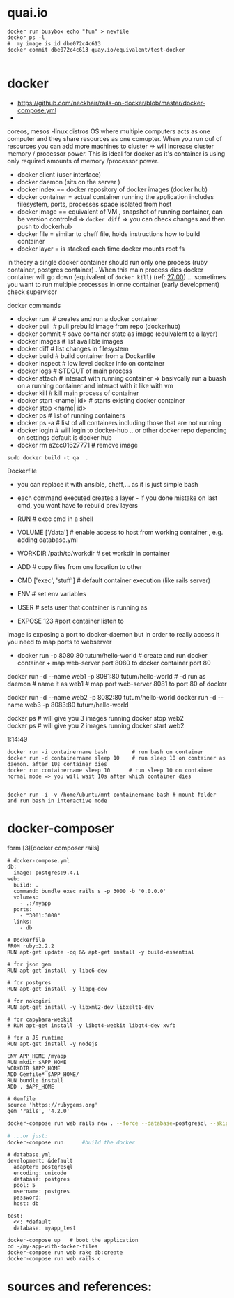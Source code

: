 # quai.io


```
docker run busybox echo "fun" > newfile
deckor ps -l
#  my image is id dbe072c4c613
docker commit dbe072c4c613 quay.io/equivalent/test-docker


```


# docker


* https://github.com/neckhair/rails-on-docker/blob/master/docker-compose.yml
* 


coreos, mesos -linux distros  OS where multiple computers acts as one
computer and they share resources as one comupter. When you run ouf of
resources you can add more machines to cluster => will increase cluster
memory / processor power. This is ideal for docker as it's container is
using only required amounts of memory /processor power.

- docker client (user interface)
- docker daemon (sits on the server )
- docker index == docker repository of docker images (docker hub)
- docker container = actual container running the application includes
  filesystem, ports, processes space isolated from  host
- docker image == equivalent of VM , snapshot of running container, can
  be version controled => `docker diff` => you can check changes and
then push to dockerhub
- docker file =  similar to cheff file, holds instructions how to build
  container
- docker layer = is stacked each time docker mounts root fs



in theory a single docker container should run only one process (ruby
container, postgres container) . When this main process dies docker
container will go down (equivalent of `docker kill`)  (ref: [27:00][1])
... sometimes you want to run multiple processes in onne container
(early development) check supervisor


docker commands 

-  docker run <image>   # creates and run a docker container
- docker pull <image> # pull prebuild image from repo (dockerhub)
- docker commit  # save container state as image (equivalent to a layer)
- docker images # list availible images
- docker diff  # list changes in filesystem
- docker build # build container from a Dockerfile
- docker inspect # low level  docker info on container
- docker logs #  STDOUT of main process
- docker attach #  interact with running container => basivcally run a
  buash on a running container and interact with it like with vm
- docker kill # kill main process of container
- docker start  <name| id> # starts existing docker container
- docker stop  <name| id> 
- docker ps  # list of running containers
- docker ps -a  # list of all containers including those that are not
  running
- docker login  # will login to docker-hub ...or other docker repo
  depending on settings default is docker hub
- docker rm a2cc01627771    # remove image


```
sudo docker build -t qa  .
```


Dockerfile
- you can replace it with ansible, cheff,... as it is just simple bash
- each command executed creates a layer - if you done mistake on last
  cmd, you wont have to rebuild prev layers

- RUN # exec cmd in a shell
- VOLUME ['/data'] # enable access to host from working container , e.g.
  adding database.yml
- WORKDIR /path/to/workdir  #  set workdir in container
- ADD <src> <destination>  # copy files from one location to other
- CMD ['exec', 'stuff']  # default container execution (like rails
  server)
- ENV <key> <value>  # set env variables
- USER <uid>   # sets user that container is running as
* EXPOSE 123  #port container listen to
 

image is exposing a port to docker-daemon but in order to really access
it you need to map ports to webserver 

- docker run -p 8080:80  tutum/hello-world  # create and run docker
  container + map web-server port 8080 to docker container port 80 

docker run -d --name web1 -p 8081:80 tutum/hello-world  # -d run as
daemon
                                                                                                              #
name it as web1
                                                                                                              #
map port web-server 8081 to port 80 of docker

docker run -d --name web2 -p 8082:80 tutum/hello-world 
docker run -d --name web3 -p 8083:80 tutum/hello-world 

docker ps  # will give you 3 images running
docker stop web2  
docker ps  # will give you 2 images running
docker start web2   

1:14:49


```
docker run -i containername bash        # run bash on container
docker run -d containername sleep 10    # run sleep 10 on container as daemon. after 10s container dies
docker run containername sleep 10      # run sleep 10 on container normal mode => you will wait 10s after which container dies


docker run -i -v /home/ubuntu/mnt containername bash # mount folder and run bash in interactive mode

```



# docker-composer

form [3][docker composer rails]

```
# docker-compose.yml
db:
  image: postgres:9.4.1
web:
  build: .
  command: bundle exec rails s -p 3000 -b '0.0.0.0'
  volumes:
    - .:/myapp
  ports:
    - "3001:3000"
  links:
    - db
```

```
# Dockerfile
FROM ruby:2.2.2
RUN apt-get update -qq && apt-get install -y build-essential

# for json gem
RUN apt-get install -y libc6-dev

# for postgres
RUN apt-get install -y libpq-dev

# for nokogiri
RUN apt-get install -y libxml2-dev libxslt1-dev

# for capybara-webkit
# RUN apt-get install -y libqt4-webkit libqt4-dev xvfb

# for a JS runtime
RUN apt-get install -y nodejs

ENV APP_HOME /myapp
RUN mkdir $APP_HOME
WORKDIR $APP_HOME
ADD Gemfile* $APP_HOME/
RUN bundle install
ADD . $APP_HOME
```

```
# Gemfile
source 'https://rubygems.org'
gem 'rails', '4.2.0'
```

```bash
docker-compose run web rails new . --force --database=postgresql --skip-bundle  # bulid docker + create rails app

# ...or just:
docker-compose run      #build the docker
```

```
# database.yml
development: &default
  adapter: postgresql
  encoding: unicode
  database: postgres
  pool: 5
  username: postgres
  password:
  host: db

test:
  <<: *default
  database: myapp_test
```

```
docker-compose up   # boot the application
cd ~/my-app-with-docker-files
docker-compose run web rake db:create
docker-compose run web rails c
```








# sources and references:

[1]: https://www.youtube.com/watch?v=ddhU3NMrhX4 "3 hours to docker fundaments"
[2]: https://www.youtube.com/watch?v=JBtWxj9l7zM  "Docker Tutorial - Docker Container Tutorial for Beginners"
[3]: https://docs.docker.com/compose/rails/  "docker composer rails"

